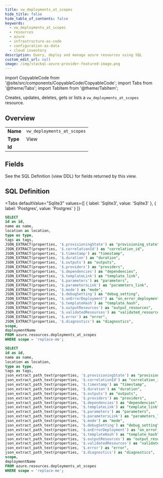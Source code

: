 ```yaml
--- 
title: vw_deployments_at_scopes
hide_title: false
hide_table_of_contents: false
keywords:
  - vw_deployments_at_scopes
  - resources
  - azure
  - infrastructure-as-code
  - configuration-as-data
  - cloud inventory
description: Query, deploy and manage azure resources using SQL
custom_edit_url: null
image: /img/stackql-azure-provider-featured-image.png
---
```


import CopyableCode from '@site/src/components/CopyableCode/CopyableCode';
import Tabs from '@theme/Tabs';
import TabItem from '@theme/TabItem';

Creates, updates, deletes, gets or lists a <code>vw_deployments_at_scopes</code> resource.

## Overview
<table><tbody>
<tr><td><b>Name</b></td><td><code>vw_deployments_at_scopes</code></td></tr>
<tr><td><b>Type</b></td><td>View</td></tr>
<tr><td><b>Id</b></td><td><CopyableCode code="azure.resources.vw_deployments_at_scopes" /></td></tr>
</tbody></table>

## Fields

See the SQL Definition (view DDL) for fields returned by this view.

## SQL Definition

<Tabs
defaultValue="Sqlite3"
values={[
{ label: 'Sqlite3', value: 'Sqlite3' },
{ label: 'Postgres', value: 'Postgres' }
]}
>
<TabItem value="Sqlite3">

```sql
SELECT
id as id,
name as name,
location as location,
type as type,
tags as tags,
JSON_EXTRACT(properties, '$.provisioningState') as "provisioning_state",
JSON_EXTRACT(properties, '$.correlationId') as "correlation_id",
JSON_EXTRACT(properties, '$.timestamp') as "timestamp",
JSON_EXTRACT(properties, '$.duration') as "duration",
JSON_EXTRACT(properties, '$.outputs') as "outputs",
JSON_EXTRACT(properties, '$.providers') as "providers",
JSON_EXTRACT(properties, '$.dependencies') as "dependencies",
JSON_EXTRACT(properties, '$.templateLink') as "template_link",
JSON_EXTRACT(properties, '$.parameters') as "parameters",
JSON_EXTRACT(properties, '$.parametersLink') as "parameters_link",
JSON_EXTRACT(properties, '$.mode') as "mode",
JSON_EXTRACT(properties, '$.debugSetting') as "debug_setting",
JSON_EXTRACT(properties, '$.onErrorDeployment') as "on_error_deployment",
JSON_EXTRACT(properties, '$.templateHash') as "template_hash",
JSON_EXTRACT(properties, '$.outputResources') as "output_resources",
JSON_EXTRACT(properties, '$.validatedResources') as "validated_resources",
JSON_EXTRACT(properties, '$.error') as "error",
JSON_EXTRACT(properties, '$.diagnostics') as "diagnostics",
scope,
deploymentName
FROM azure.resources.deployments_at_scopes
WHERE scope = 'replace-me';
```

</TabItem>
<TabItem value="Postgres">

```sql
SELECT
id as id,
name as name,
location as location,
type as type,
tags as tags,
json_extract_path_text(properties, '$.provisioningState') as "provisioning_state",
json_extract_path_text(properties, '$.correlationId') as "correlation_id",
json_extract_path_text(properties, '$.timestamp') as "timestamp",
json_extract_path_text(properties, '$.duration') as "duration",
json_extract_path_text(properties, '$.outputs') as "outputs",
json_extract_path_text(properties, '$.providers') as "providers",
json_extract_path_text(properties, '$.dependencies') as "dependencies",
json_extract_path_text(properties, '$.templateLink') as "template_link",
json_extract_path_text(properties, '$.parameters') as "parameters",
json_extract_path_text(properties, '$.parametersLink') as "parameters_link",
json_extract_path_text(properties, '$.mode') as "mode",
json_extract_path_text(properties, '$.debugSetting') as "debug_setting",
json_extract_path_text(properties, '$.onErrorDeployment') as "on_error_deployment",
json_extract_path_text(properties, '$.templateHash') as "template_hash",
json_extract_path_text(properties, '$.outputResources') as "output_resources",
json_extract_path_text(properties, '$.validatedResources') as "validated_resources",
json_extract_path_text(properties, '$.error') as "error",
json_extract_path_text(properties, '$.diagnostics') as "diagnostics",
scope,
deploymentName
FROM azure.resources.deployments_at_scopes
WHERE scope = 'replace-me';
```

</TabItem>
</Tabs>
